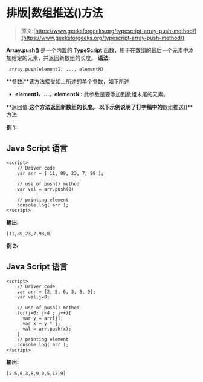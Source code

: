 # 排版|数组推送()方法

> 原文:[https://www.geeksforgeeks.org/typescript-array-push-method/](https://www.geeksforgeeks.org/typescript-array-push-method/)

**Array.push()** 是一个内置的 [**TypeScript**](https://www.geeksforgeeks.org/hello-world-in-typescript-language/) 函数，用于在数组的最后一个元素中添加给定的元素，并返回新数组的长度。
**语法:**

```
 array.push(element1, ..., elementN)
```

**参数:**该方法接受如上所述的单个参数，如下所述:

*   **element1、…、elementN :** 此参数是要添加到数组末尾的元素。

**返回值:**这个方法返回新数组的长度。
以下示例说明了打字稿中的**数组推送()**方法:

**例 1:**

## Java Script 语言

```
<script>
    // Driver code
    var arr = [ 11, 89, 23, 7, 98 ]; 

    // use of push() method 
    var val = arr.push(8)

    // printing element
    console.log( arr );
</script>
```

**输出:**

```
[11,89,23,7,98,8]

```

**例 2:**

## Java Script 语言

```
<script>
    // Driver code
    var arr = [2, 5, 6, 3, 8, 9]; 
    var val,j=0;

    // use of push() method    
    for(j=0; j<4 ; j++){
      var y = arr[j];
      var x = y * j;
      val = arr.push(x);
    }
    // printing element
    console.log( arr );
</script>
```

**输出:**

```
[2,5,6,3,8,9,0,5,12,9]

```